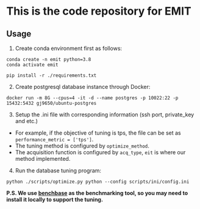 # This is the code repository for EMIT

## Usage

1. Create conda environment first as follows:

```shell
conda create -n emit python=3.8
conda activate emit

pip install -r ./requirements.txt
```

2. Create postgresql database instance through Docker:

```shell
docker run -m 8G --cpus=4 -it -d --name postgres -p 10022:22 -p 15432:5432 gj9650/ubuntu-postgres 
```

3. Setup the .ini file with corresponding information (ssh port, private_key and etc.)

- For example, if the objective of tuning is tps, the file can be set as `performance_metric = ['tps']`.
- The tuning method is configured by `optimize_method`.
- The acquisition function is configured by `acq_type`, `eit` is where our method implemented.

4. Run the database tuning program:

```shell
python ./scripts/optimize.py python --config scripts/ini/config.ini 
```

**P.S. We use [benchbase](https://github.com/cmu-db/benchbase) as the benchmarking tool, so you may need to install it locally to support the tuning.**
